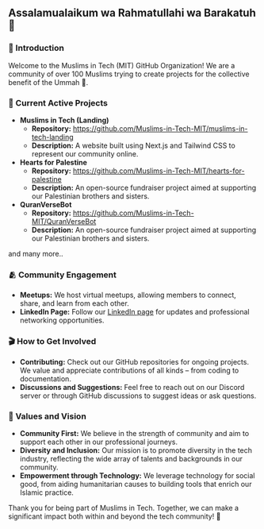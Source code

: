 ## Assalamualaikum wa Rahmatullahi wa Barakatuh 👋

### 👋 Introduction
Welcome to the Muslims in Tech (MIT) GitHub Organization! We are a community of over 100 Muslims trying to create projects for the collective benefit of the Ummah 🌙.

### 🚧 Current Active Projects
- **Muslims in Tech (Landing)**
  - **Repository:** https://github.com/Muslims-in-Tech-MIT/muslims-in-tech-landing
  - **Description:** A website built using Next.js and Tailwind CSS to represent our community online.
- **Hearts for Palestine**
  - **Repository:** https://github.com/Muslims-in-Tech-MIT/hearts-for-palestine
  - **Description:** An open-source fundraiser project aimed at supporting our Palestinian brothers and sisters.
- **QuranVerseBot**
  - **Repository:** https://github.com/Muslims-in-Tech-MIT/QuranVerseBot
  - **Description:** An open-source fundraiser project aimed at supporting our Palestinian brothers and sisters.

and many more..

### 🫂 Community Engagement

-   **Meetups:** We host virtual meetups, allowing members to connect, share, and learn from each other.
-   **LinkedIn Page:** Follow our [LinkedIn page](https://www.linkedin.com/company/muslimsintech/) for updates and professional networking opportunities.

### 🎬 How to Get Involved

-   **Contributing:** Check out our GitHub repositories for ongoing projects. We value and appreciate contributions of all kinds – from coding to documentation.
-   **Discussions and Suggestions:** Feel free to reach out on our Discord server or through GitHub discussions to suggest ideas or ask questions.

### 🕌 Values and Vision

-   **Community First:** We believe in the strength of community and aim to support each other in our professional journeys.
-   **Diversity and Inclusion:** Our mission is to promote diversity in the tech industry, reflecting the wide array of talents and backgrounds in our community.
-   **Empowerment through Technology:** We leverage technology for social good, from aiding humanitarian causes to building tools that enrich our Islamic practice.

Thank you for being part of Muslims in Tech. Together, we can make a significant impact both within and beyond the tech community! 🌟

